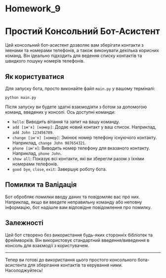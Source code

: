 # Homework_9

# Простий Консольний Бот-Асистент

Цей консольний бот-асистент дозволяє вам зберігати контакти з іменами та номерами телефонів, а також виконувати декілька корисних команд. Він ідеально підходить для ведення списку контактів та швидкого пошуку номерів телефонів.

## Як користуватися

Для запуску бота, просто виконайте файл `main.py` у вашому терміналі:

```
python main.py
```

Після запуску ви будете здатні взаємодіяти з ботом за допомогою команд, введених у консолі. Ось доступні команди:

- `hello`: Виводить вітання та запит на вашу команду.
- `add [ім'я] [номер]`: Додає новий контакт у ваш список. Наприклад, `add John 123456789`.
- `change [ім'я] [номер]`: Змінює номер телефону існуючого контакту. Наприклад, `change John 987654321`.
- `phone [ім'я]`: Виводить номер телефону для вказаного контакту. Наприклад, `phone John`.
- `show all`: Показує всі контакти, які ви зберегли разом з їхніми номерами телефонів.
- `good bye`, `close`, `exit`: Завершує роботу бота.

## Помилки та Валідація

Бот обробляє помилки вводу даних та повідомляє вас про них. Наприклад, якщо ви введете неправильну команду або неповну інформацію, бот надішле вам відповідне повідомлення про помилку.

## Залежності

Цей бот створено без використання будь-яких сторонніх бібліотек та фреймворків. Він використовує стандартний введення/виведення в консоль для взаємодії з користувачем.

---

Тепер ви готові до використання цього простого консольного бота-асистента для зберігання контактів та керування ними. Насолоджуйтесь!
